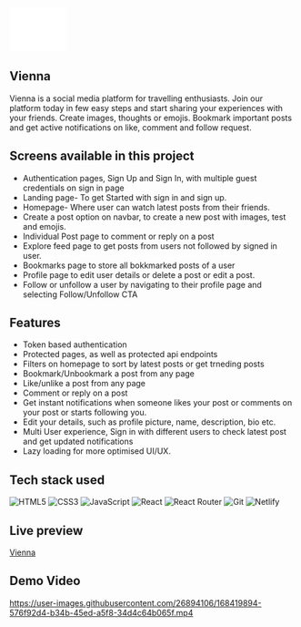 <img src='public/logo.svg' alt='logo' width=100px/>

## Vienna

Vienna is a social media platform for travelling enthusiasts. 
Join our platform today in few easy steps and start sharing your experiences with your friends. Create images, thoughts or emojis. Bookmark important posts and get active notifications on like, comment and follow request.

## Screens available in this project

- Authentication pages, Sign Up and Sign In, with multiple guest credentials on sign in page
- Landing page- To get Started with sign in and sign up.
- Homepage- Where user can watch latest posts from their friends.
- Create a post option on navbar, to create a new post with images, test and emojis.
- Individual Post page to comment or reply on a post
- Explore feed page to get posts from users not followed by signed in user.
- Bookmarks page to store all bokkmarked posts of a user
- Profile page to edit user details or delete a post or edit a post.
- Follow or unfollow a user by navigating to their profile page and selecting Follow/Unfollow CTA

## Features

- Token based authentication
- Protected pages, as well as protected api endpoints
- Filters on homepage to sort by latest posts or get trneding posts
- Bookmark/Unbookmark a post from any page
- Like/unlike a post from any page
- Comment or reply on a post 
- Get instant notifications when someone likes your post or comments on your post or starts following you.
- Edit your details, such as profile picture, name, description, bio etc.
- Multi User experience, Sign in with different users to check latest post and get updated notifications
- Lazy loading for more optimised UI/UX.

## Tech stack used

![HTML5](https://img.shields.io/badge/html5-%23E34F26.svg?style=for-the-badge&logo=html5&logoColor=white)
![CSS3](https://img.shields.io/badge/css3-%231572B6.svg?style=for-the-badge&logo=css3&logoColor=white)
![JavaScript](https://img.shields.io/badge/javascript-%23323330.svg?style=for-the-badge&logo=javascript&logoColor=%23F7DF1E)
![React](https://img.shields.io/badge/react-%2320232a.svg?style=for-the-badge&logo=react&logoColor=%2361DAFB)
![React Router](https://img.shields.io/badge/React_Router-CA4245?style=for-the-badge&logo=react-router&logoColor=white)
![Git](https://img.shields.io/badge/git-%23F05033.svg?style=for-the-badge&logo=git&logoColor=white)
![Netlify](https://img.shields.io/badge/netlify-%23000000.svg?style=for-the-badge&logo=netlify&logoColor=#00C7B7)

## Live preview

[Vienna](https://vienna-app.netlify.app/)

## Demo Video

https://user-images.githubusercontent.com/26894106/168419894-576f92d4-b34b-45ed-a5f8-34d4c64b065f.mp4


